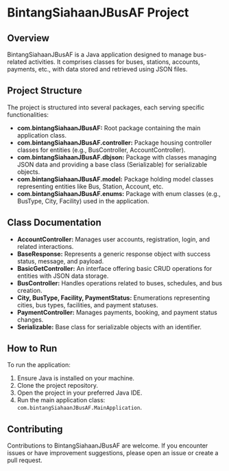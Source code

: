 # BintangSiahaanJBusAF Project

## Overview
BintangSiahaanJBusAF is a Java application designed to manage bus-related activities. It comprises classes for buses, stations, accounts, payments, etc., with data stored and retrieved using JSON files.

## Project Structure
The project is structured into several packages, each serving specific functionalities:

- **com.bintangSiahaanJBusAF:** Root package containing the main application class.
- **com.bintangSiahaanJBusAF.controller:** Package housing controller classes for entities (e.g., BusController, AccountController).
- **com.bintangSiahaanJBusAF.dbjson:** Package with classes managing JSON data and providing a base class (Serializable) for serializable objects.
- **com.bintangSiahaanJBusAF.model:** Package holding model classes representing entities like Bus, Station, Account, etc.
- **com.bintangSiahaanJBusAF.enums:** Package with enum classes (e.g., BusType, City, Facility) used in the application.

## Class Documentation
- **AccountController:** Manages user accounts, registration, login, and related interactions.
- **BaseResponse:** Represents a generic response object with success status, message, and payload.
- **BasicGetController:** An interface offering basic CRUD operations for entities with JSON data storage.
- **BusController:** Handles operations related to buses, schedules, and bus creation.
- **City, BusType, Facility, PaymentStatus:** Enumerations representing cities, bus types, facilities, and payment statuses.
- **PaymentController:** Manages payments, booking, and payment status changes.
- **Serializable:** Base class for serializable objects with an identifier.

## How to Run
To run the application:

1. Ensure Java is installed on your machine.
2. Clone the project repository.
3. Open the project in your preferred Java IDE.
4. Run the main application class: `com.bintangSiahaanJBusAF.MainApplication`.

## Contributing
Contributions to BintangSiahaanJBusAF are welcome. If you encounter issues or have improvement suggestions, please open an issue or create a pull request.
